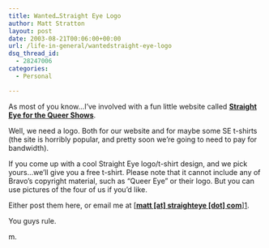 ```yaml
---
title: Wanted…Straight Eye Logo
author: Matt Stratton
layout: post
date: 2003-08-21T00:06:00+00:00
url: /life-in-general/wantedstraight-eye-logo
dsq_thread_id:
  - 28247006
categories:
  - Personal

---
```

As most of you know&#8230;I&#8217;ve involved with a fun little website called <a href="https://straighteye.com" target="_blank"><b>Straight Eye for the Queer Shows</b></a>.

Well, we need a logo. Both for our website and for maybe some SE t-shirts (the site is horribly popular, and pretty soon we&#8217;re going to need to pay for bandwidth).

If you come up with a cool Straight Eye logo/t-shirt design, and we pick yours&#8230;we&#8217;ll give you a free t-shirt. Please note that it cannot include any of Bravo&#8217;s copyright material, such as &#8220;Queer Eye&#8221; or their logo. But you can use pictures of the four of us if you&#8217;d like.

Either post them here, or email me at [**[matt [at] straighteye [dot] com][1]**][1].

You guys rule.

m.

 [1]: javascript:DeCryptX('3p3d0t2v2B0s0t0r1b0i3j0h3w0e3|3h0.1d2q0m')